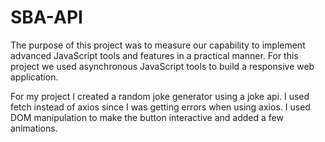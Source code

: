 # SBA-API

The purpose of this project was to measure our capability to implement advanced JavaScript tools and features in a 
practical manner. For this project we used asynchronous JavaScript tools to build a responsive web application.

For my project I created a random joke generator using a joke api. I used fetch instead of axios since I was getting
errors when using axios. I used DOM manipulation to make the button interactive and added a few animations.

